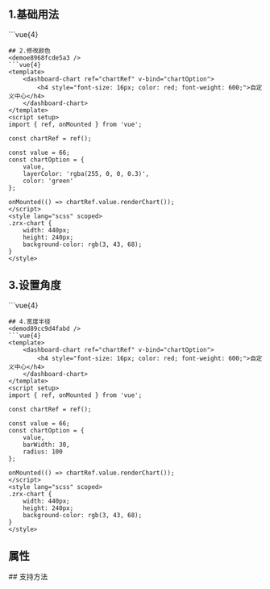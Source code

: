 ## 1.基础用法
<demo592cd8094b0b />
```vue{4}
<template>
    <dashboard-chart ref="chartRef" :value="66" :max="100">
        <h4 style="font-size: 16px; color: red; font-weight: 600;">自定义中心</h4>
    </dashboard-chart>
    <dashboard-chart ref="chartRef2" :radius="48" :value="66" :startAngle="90" :endAngle="-270" color="#F0465A"></dashboard-chart>
    <dashboard-chart ref="chartRef3" :radius="48" :value="66" :startAngle="90" :endAngle="-270" color="#1BBE8C"></dashboard-chart>
    <dashboard-chart ref="chartRef4" :radius="48" :value="66" :startAngle="90" :endAngle="-270" color="#405FFE"></dashboard-chart>
</template>
<script setup>
import { ref, onMounted } from 'vue';

const chartRef = ref();
const chartRef2 = ref();
const chartRef3 = ref();
const chartRef4 = ref();

const value = 66;
const max = 100;
const chartOption = { value, max };

onMounted(() => {
    chartRef.value.renderChart();
    chartRef2.value.renderChart();
    chartRef3.value.renderChart();
    chartRef4.value.renderChart();
});
</script>
<style lang="scss" scoped>
.zrx-chart {
    height: 240px;
    width: 160px;
    display: inline-block;
    background-color: rgb(3, 43, 68);
    &:nth-child(2) {
        width: 240px;
    }
}
</style>

```
## 2.修改颜色
<demoe8968fcde5a3 />
```vue{4}
<template>
    <dashboard-chart ref="chartRef" v-bind="chartOption">
        <h4 style="font-size: 16px; color: red; font-weight: 600;">自定义中心</h4>
    </dashboard-chart>
</template>
<script setup>
import { ref, onMounted } from 'vue';

const chartRef = ref();

const value = 66;
const chartOption = {
	value,
	layerColor: 'rgba(255, 0, 0, 0.3)',
	color: 'green'
};

onMounted(() => chartRef.value.renderChart());
</script>
<style lang="scss" scoped>
.zrx-chart {
    width: 440px;
    height: 240px;
    background-color: rgb(3, 43, 68);
}
</style>

```
## 3.设置角度
<demo8263320c21c4 />
```vue{4}
<template>
    <dashboard-chart ref="chartRef" v-bind="chartOption">
        <h4 style="font-size: 16px; color: red; font-weight: 600;">自定义中心</h4>
    </dashboard-chart>
</template>
<script setup>
import { ref, onMounted } from 'vue';

const chartRef = ref();

const value = 66;
const chartOption = {
    value,
    startAngle: 120,
    endAngle: -120
};

onMounted(() => chartRef.value.renderChart());
</script>
<style lang="scss" scoped>
.zrx-chart {
    width: 440px;
    height: 240px;
    background-color: rgb(3, 43, 68);
}
</style>

```
## 4.宽度半径
<demod89cc9d4fabd />
```vue{4}
<template>
    <dashboard-chart ref="chartRef" v-bind="chartOption">
        <h4 style="font-size: 16px; color: red; font-weight: 600;">自定义中心</h4>
    </dashboard-chart>
</template>
<script setup>
import { ref, onMounted } from 'vue';

const chartRef = ref();

const value = 66;
const chartOption = {
    value,
    barWidth: 30,
    radius: 100
};

onMounted(() => chartRef.value.renderChart());
</script>
<style lang="scss" scoped>
.zrx-chart {
    width: 440px;
    height: 240px;
    background-color: rgb(3, 43, 68);
}
</style>

```
## 属性
<demo647f2c0297c5 />
## 支持方法
<democdf40b18012b />
<script setup>
import demo592cd8094b0b from '../../document/dashboardChart/1.基础用法.vue'
import demoe8968fcde5a3 from '../../document/dashboardChart/2.修改颜色.vue'
import demo8263320c21c4 from '../../document/dashboardChart/3.设置角度.vue'
import demod89cc9d4fabd from '../../document/dashboardChart/4.宽度半径.vue'
import demo647f2c0297c5 from '../../document/dashboardChart/属性.vue'
import democdf40b18012b from '../../document/dashboardChart/支持方法.vue'
</script>